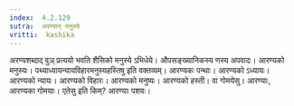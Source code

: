 ```yaml
---
index:  4.2.129
sutra:  अरण्यान् मनुस्ये
vritti:  kashika 
---
```


अरण्यशब्दाद् वुञ् प्रत्ययो भवति शैसिको मनुस्ये ऽभिधेये। औपसङ्ख्यानिकस्य णस्य अपवादः। आरण्यको मनुस्यः। पथ्याध्यायन्यायविहारमनुस्यहस्तिषु इति वक्तव्यम्। आरण्यकः पन्थाः। आरण्यको ऽध्यायः। आरण्यको न्यायः। आरण्यको विहारः। आरण्यको मनुष्यः। आरण्यको हस्ती। वा गोमयेसु। आरण्याः, आरण्यका गोमयाः। एतेसु इति किम्? आरण्याः पशवः।

